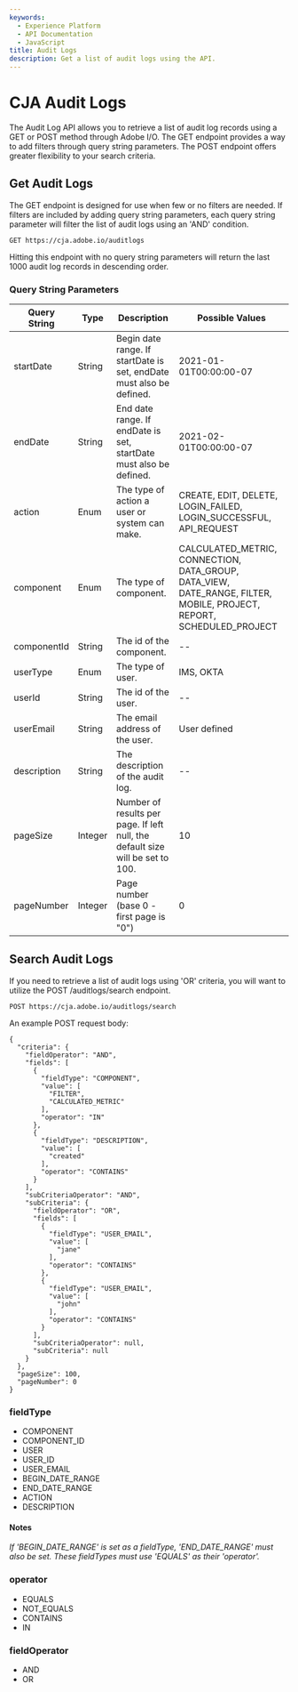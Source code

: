 ```yaml
---
keywords:
  - Experience Platform
  - API Documentation
  - JavaScript
title: Audit Logs
description: Get a list of audit logs using the API.
---
```


# CJA Audit Logs

The Audit Log API allows you to retrieve a list of audit log records using a GET or POST method through Adobe I/O. The GET endpoint provides a way to add filters through query string parameters. The POST endpoint offers greater flexibility to your search criteria.

## Get Audit Logs

The GET endpoint is designed for use when few or no filters are needed. If filters are included by adding query string parameters, each query string parameter will filter the list of audit logs using an 'AND' condition.

`GET https://cja.adobe.io/auditlogs`

Hitting this endpoint with no query string parameters will return the last 1000 audit log records in descending order.


### Query String Parameters
| Query String | Type | Description | Possible Values|
| --- | --- | ---------- | ----- |
| startDate | String | Begin date range. If startDate is set, endDate must also be defined. | 2021-01-01T00:00:00-07 |
| endDate | String | End date range. If endDate is set, startDate must also be defined. | 2021-02-01T00:00:00-07 |
| action | Enum | The type of action a user or system can make. | CREATE, EDIT, DELETE, LOGIN_FAILED, LOGIN_SUCCESSFUL, API_REQUEST |
| component | Enum | The type of component. | CALCULATED_METRIC, CONNECTION, DATA_GROUP, DATA_VIEW, DATE_RANGE, FILTER, MOBILE, PROJECT, REPORT, SCHEDULED_PROJECT |
| componentId | String | The id of the component. | -- |
| userType | Enum | The type of user. | IMS, OKTA |
| userId | String | The id of the user. | -- |
| userEmail | String | The email address of the user. | User defined |
| description | String | The description of the audit log. | -- |
| pageSize | Integer | Number of results per page. If left null, the default size will be set to 100. | 10 |
| pageNumber | Integer | Page number (base 0 - first page is "0") | 0 |

## Search Audit Logs

If you need to retrieve a list of audit logs using 'OR' criteria, you will want to utilize the POST /auditlogs/search endpoint.

`POST https://cja.adobe.io/auditlogs/search`


An example POST request body:

```
{
  "criteria": {
    "fieldOperator": "AND",
    "fields": [
      {
        "fieldType": "COMPONENT",
        "value": [
          "FILTER",
          "CALCULATED_METRIC"
        ],
        "operator": "IN"
      },
      {
        "fieldType": "DESCRIPTION",
        "value": [
          "created"
        ],
        "operator": "CONTAINS"
      }
    ],
    "subCriteriaOperator": "AND",
    "subCriteria": {
      "fieldOperator": "OR",
      "fields": [
        {
          "fieldType": "USER_EMAIL",
          "value": [
            "jane"
          ],
          "operator": "CONTAINS"
        },
        {
          "fieldType": "USER_EMAIL",
          "value": [
            "john"
          ],
          "operator": "CONTAINS"
        }
      ],
      "subCriteriaOperator": null,
      "subCriteria": null
    }
  },
  "pageSize": 100,
  "pageNumber": 0
}
```

### fieldType
  * COMPONENT
  * COMPONENT_ID
  * USER
  * USER_ID
  * USER_EMAIL
  * BEGIN_DATE_RANGE
  * END_DATE_RANGE
  * ACTION
  * DESCRIPTION

#### Notes

_If 'BEGIN_DATE_RANGE' is set as a fieldType, 'END_DATE_RANGE' must also be set. These fieldTypes must use 'EQUALS' as their 'operator'._

### operator

* EQUALS
* NOT_EQUALS
* CONTAINS
* IN

### fieldOperator

* AND
* OR
